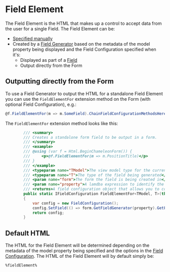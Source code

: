 Field Element
=============

The Field Element is the HTML that makes up a control to accept data from the user for a single Field. The Field Element can be:

* [Specified manually](field#manually-specify-html)
* Created by a [Field Generator](./#field-types) based on the metadata of the model property being displayed and the Field Configuration specified when it's:
    * Displayed as part of a [Field](field)
    * Output directly from the Form

Outputting directly from the Form
---------------------------------

To use a Field Generator to output the HTML for a standalone Field Element you can use the `FieldElementFor` extension method on the Form (with optional Field Configuration), e.g.:

```c#
@f.FieldElementFor(m => m.SomeField).ChainFieldConfigurationMethodsHere()
```

The `FieldElementFor` extension method looks like this:

```c#
        /// <summary>
        /// Creates a standalone form field to be output in a form.
        /// </summary>
        /// <example>
        /// @using (var f = Html.BeginChameleonForm()) {
        ///     <p>@f.FieldElementFor(m => m.PositionTitle)</p>
        /// }
        /// </example>
        /// <typeparam name="TModel">The view model type for the current view</typeparam>
        /// <typeparam name="T">The type of the field being generated</typeparam>
        /// <param name="form">The form the field is being created in</param>
        /// <param name="property">A lamdba expression to identify the field to render the field for</param>
        /// <returns>A field configuration object that allows you to configure the field</returns>
        public static IFieldConfiguration FieldElementFor<TModel, T>(this IForm<TModel> form, Expression<Func<TModel, T>> property)
        {
            var config = new FieldConfiguration();
            config.SetField(() => form.GetFieldGenerator(property).GetFieldHtml(config));
            return config;
        }
```

Default HTML
------------

The HTML for the Field Element will be determined depending on the metadata of the model property being specified and the options in the [Field Configuration](field-configuration). The HTML of the Field Element will by default simply be:

```html
%fieldElement%
```